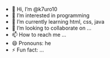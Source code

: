 - 👋 Hi, I’m @k7uro10
- 👀 I’m interested in programming 
- 🌱 I’m currently learning html, css, java
- 💞️ I’m looking to collaborate on ...
- 📫 How to reach me ...
- 😄 Pronouns: he
- ⚡ Fun fact: ...

<!---
k7uro10/k7uro10 is a ✨ special ✨ repository because its `README.md` (this file) appears on your GitHub profile.
You can click the Preview link to take a look at your changes.
--->
